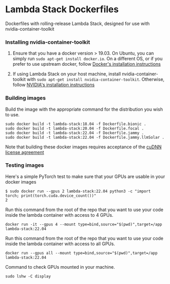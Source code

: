 # Lambda Stack Dockerfiles

Dockerfiles with rolling-release Lambda Stack, designed for use with nvidia-container-toolkit

### Installing nvidia-container-toolkit

1) Ensure that you have a docker version > 19.03. On Ubuntu, you can simply run `sudo apt-get install docker.io`. On a different OS, or if you prefer to use upstream docker, follow [Docker's installation instructions](https://docs.docker.com/engine/install/ubuntu/)

2) If using Lambda Stack on your host machine, install nvidia-container-toolkit with `sudo apt-get install nvidia-container-toolkit`. Otherwise, follow [NVIDIA's installation instructions](https://github.com/NVIDIA/nvidia-docker)

### Building images

Build the image with the appropriate command for the distribution you wish to use.

```
sudo docker build -t lambda-stack:18.04 -f Dockerfile.bionic .
sudo docker build -t lambda-stack:20.04 -f Dockerfile.focal .
sudo docker build -t lambda-stack:22.04 -f Dockerfile.jammy .
sudo docker build -t lambda-stack:22.04 -f Dockerfile.jammy.llmSolar .
```

Note that building these docker images requires acceptance of the [cuDNN license agreement](https://docs.nvidia.com/deeplearning/sdk/cudnn-sla/index.html)

### Testing images

Here's a simple PyTorch test to make sure that your GPUs are usable in your docker images

```
$ sudo docker run --gpus 2 lambda-stack:22.04 python3 -c "import torch; print(torch.cuda.device_count())"
2
```
Run this command from the root of the repo that  you want to use your code inside the lambda container  with access to 4 GPUs.
```
docker run -it --gpus 4 --mount type=bind,source="$(pwd)",target=/app  lambda-stack:22.04 
```
Run this command from the root of the repo that  you want to use your code inside the lambda container  with access to all GPUs.
```
docker run --gpus all --mount type=bind,source="$(pwd)",target=/app  lambda-stack:22.04 
```
Command to check GPUs mounted in your machine.
```
sudo lshw -C display
```
